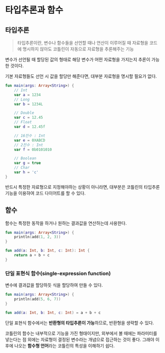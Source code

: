 # 타입추론과 함수

## 타입추론

> 타입추론이란, 변수나 함수들을 선언할 때나 연산이 이루어질 때 자료형을 코드에 명시하지 않아도 코틀린이 자동으로 자료형을 추론해주는 기능

변수가 선언될 때 할당된 값의 형태로 해당 변수가 어떤 자료형을 가지는지 추론이 가능한 것이다.

기본 자료형들도 선언 시 값을 할당만 해준다면, 대부분 자료형을 명시할 필요가 없다.

```kotlin
fun main(args: Array<String>) {
    // Int
    var a = 1234
    // Long
    var b = 1234L

    // Double
    var c = 12.45
    // Float
    var d = 12.45f

    // 16진수 : Int
    var e = 0XABCD
    // 2진수 : Int
    var f = 0b0101010

    // Boolean
    var g = true
    // Char
    var h = 'c'
}
```

반드시 특정한 자료형으로 지정해야하는 상황이 아니라면, 대부분은 코틀린의 타입추론 기능을 이용햐여 코드 다이어트를 할 수 있다.

## 함수

함수는 특정한 동작을 하거나 원하는 결과값을 연산하는데 사용한다.

```kotlin
fun main(args: Array<String>) {
    println(add(1, 2, 3))
}

fun add(a: Int, b: Int, c: Int): Int {
    return a + b + c
}
```

### 단일 표현식 함수(single-expression function)

변수에 결과값을 할당하듯 식을 할당하여 만들 수 있다.

```kotlin
fun main(args: Array<String>) {
    println(add(5, 6, 7))
}

fun add(a: Int, b: Int, c: Int) = a + b + c
```

단일 표현식 함수에서는 **반환형의 타입추론이 가능**하므로, 반환형을 생략할 수 있다.

코틀린의 함수는 내부적으로 기능을 가진 형태이지만, 외부에서 볼 때에는 파라미터를 넣는다는 점 외에는 자료형이 결정된 변수라는 개념으로 접근하는 것이 좋다.
그래야 이후에 나오는 **함수형 언어**라는 코틀린의 특성을 이해하기 쉽다.
